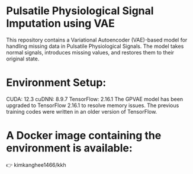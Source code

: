 # Pulsatile Physiological Signal Imputation using VAE
This repository contains a Variational Autoencoder (VAE)-based model for handling missing data in Pulsatile Physiological Signals. The model takes normal signals, introduces missing values, and restores them to their original state.

# Environment Setup:
CUDA: 12.3
cuDNN: 8.9.7
TensorFlow: 2.16.1
The GPVAE model has been upgraded to TensorFlow 2.16.1 to resolve memory issues. The previous training codes were written in an older version of TensorFlow.

# A Docker image containing the environment is available:
👉 kimkanghee1466/kkh
